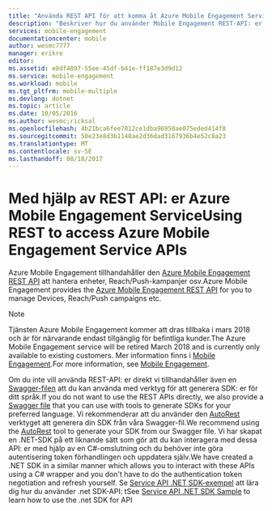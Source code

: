 ```yaml
---
title: "Använda REST API för att komma åt Azure Mobile Engagement Service API: er"
description: "Beskriver hur du använder Mobile Engagement REST-API: er för att komma åt Azure Mobile Engagement Service API: er"
services: mobile-engagement
documentationcenter: mobile
author: wesmc7777
manager: erikre
editor: 
ms.assetid: e8df4897-55ee-45df-b41e-ff187e3d9d12
ms.service: mobile-engagement
ms.workload: mobile
ms.tgt_pltfrm: mobile-multiple
ms.devlang: dotnet
ms.topic: article
ms.date: 10/05/2016
ms.author: wesmc;ricksal
ms.openlocfilehash: 4b21bca6fee7012ce1dba96950ae075eded414f8
ms.sourcegitcommit: 50e23e8d3b1148ae2d36dad3167936b4e52c8a23
ms.translationtype: MT
ms.contentlocale: sv-SE
ms.lasthandoff: 08/18/2017
---
```

# <a name="using-rest-to-access-azure-mobile-engagement-service-apis"></a><span data-ttu-id="236a1-103">Med hjälp av REST API: er Azure Mobile Engagement Service</span><span class="sxs-lookup"><span data-stu-id="236a1-103">Using REST to access Azure Mobile Engagement Service APIs</span></span>
<span data-ttu-id="236a1-104">Azure Mobile Engagement tillhandahåller den [Azure Mobile Engagement REST API](https://msdn.microsoft.com/library/azure/mt683754.aspx) att hantera enheter, Reach/Push-kampanjer osv.</span><span class="sxs-lookup"><span data-stu-id="236a1-104">Azure Mobile Engagement provides the [Azure Mobile Engagement REST API](https://msdn.microsoft.com/library/azure/mt683754.aspx) for you to manage Devices, Reach/Push campaigns etc.</span></span>

> [!NOTE]
> <span data-ttu-id="236a1-105">Tjänsten Azure Mobile Engagement kommer att dras tillbaka i mars 2018 och är för närvarande endast tillgänglig för befintliga kunder.</span><span class="sxs-lookup"><span data-stu-id="236a1-105">The Azure Mobile Engagement service will be retired March 2018 and is currently only available to existing customers.</span></span> <span data-ttu-id="236a1-106">Mer information finns i [Mobile Engagement](https://azure.microsoft.com/en-us/services/mobile-engagement/).</span><span class="sxs-lookup"><span data-stu-id="236a1-106">For more information, see [Mobile Engagement](https://azure.microsoft.com/en-us/services/mobile-engagement/).</span></span>

<span data-ttu-id="236a1-107">Om du inte vill använda REST-API: er direkt vi tillhandahåller även en [Swagger-filen](https://github.com/Azure/azure-rest-api-specs/blob/master/arm-mobileengagement/2014-12-01/swagger/mobile-engagement.json) att du kan använda med verktyg för att generera SDK: er för ditt språk.</span><span class="sxs-lookup"><span data-stu-id="236a1-107">If you do not want to use the REST APIs directly, we also provide a [Swagger file](https://github.com/Azure/azure-rest-api-specs/blob/master/arm-mobileengagement/2014-12-01/swagger/mobile-engagement.json) that you can use with tools to generate SDKs for your preferred language.</span></span> <span data-ttu-id="236a1-108">Vi rekommenderar att du använder den [AutoRest](https://github.com/Azure/AutoRest) verktyget att generera din SDK från våra Swagger-fil.</span><span class="sxs-lookup"><span data-stu-id="236a1-108">We recommend using the [AutoRest](https://github.com/Azure/AutoRest) tool to generate your SDK from our Swagger file.</span></span> <span data-ttu-id="236a1-109">Vi har skapat en .NET-SDK på ett liknande sätt som gör att du kan interagera med dessa API: er med hjälp av en C#-omslutning och du behöver inte göra autentisering token förhandlingen och uppdatera själv.</span><span class="sxs-lookup"><span data-stu-id="236a1-109">We have created a .NET SDK in a similar manner which allows you to interact with these APIs using a C# wrapper and you don't have to do the authentication token negotiation and refresh yourself.</span></span> <span data-ttu-id="236a1-110">Se [Service API .NET SDK-exempel](mobile-engagement-dotnet-sdk-service-api.md) att lära dig hur du använder .net SDK-API: t</span><span class="sxs-lookup"><span data-stu-id="236a1-110">See [Service API .NET SDK Sample](mobile-engagement-dotnet-sdk-service-api.md) to learn how to use the .net SDK for API</span></span>
